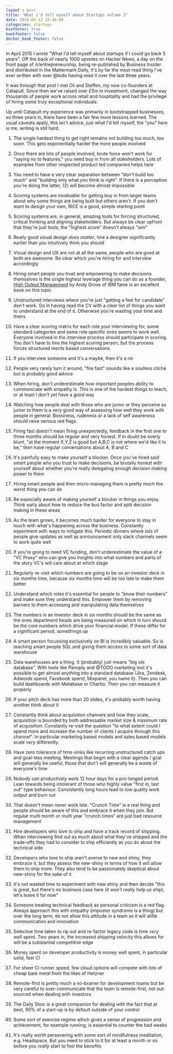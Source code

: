 ```yaml
---
layout : post
title: "What i'd tell myself about Startups volume 2"
date: 2018-03-12 15:40:00
categories: startups
biofooter: true
bookfooter: false
docker_book_footer: false
---
```


In April 2015 I wrote "What I'd tell myself about startups if I could go back 5 years". Off the back of nearly 1000 upvotes on Hacker News, a day on the front page of /r/entrepreneurship, being re-published by Business Insider and distributed in the Mattermark Daily, it's by far the most read thing I've ever written with over @todo having read it over the last three years.

It was through that post I met Oli and Steffen, my now co-founders at Catapult. Since then we've raised over £5m in investment, changed the way thousands of people work across retail and hospitality and had the privilege of hiring some truly exceptional individuals.

Up until Catapult my experience was primarily in bootstrapped businesses, so three years in, there have been a fair few more lessons learned. The usual caveats apply, this isn't advice, just what I'd tell myself, the "you" here is me, writing is still hard.

1) The single hardest thing to get right remains not building too much, too soon. This gets exponentially harder the more people involved

1) Once there are lots of people involved, brute force won't work for "saying no to features," you need buy in from all stakeholders. Lots of examples from other respected product led companies helps here

1) You need to have a very clear separation between "don't build too much" and "building only what *you* think is right". If there is a perception you're doing the latter, (2) will become almost impossible

1) Scoring systems are *invaluable* for getting buy in from larger teams about why some things are being built but others aren't. If you don't want to design your own, RICE is a good, simple starting point

1) Scoring systems are, in general, amazing tools for forcing structured, critical thinking and aligning stakeholders. But always be clear upfront that they're just tools, the "highest score" doesn't always "win"

1) Really good visual design *does matter*, hire a designer significantly earlier than you intuitively think you should

1) Visual design and UX are not at all the same, people who are good at both are awesome. Be clear which you're hiring for and interview accordingly

1) Hiring smart people you trust and empowering to make decisions themselves is the single highest leverage thing you can do as a founder, [High Output Management](@todolink) by Andy Grove of IBM fame is an excellent book on this topic

1) Unstructured interviews where you're just "getting a feel for candidate" don't work. Go in having read the CV with a clear list of things you want to understand at the end of it. Otherwise you're wasting your time and theirs

1) Have a clear scoring matrix for each role your interviewing for, some standard categories and some role specific ones seems to work well. Everyone involved in the interview process should participate in scoring. You don't have to hire the highest scoring person, but the process forces structured merits based conversations

1) If you interview someone and it's a maybe, then it's a no

1) People very rarely turn it around, "fire fast" sounds like a soulless cliché but is probably good advice

1) When hiring, don't underestimate how important peoples ability to communicate with empathy is. This is one of the hardest things to teach, or at least I don't yet have a good way

1) Watching how people deal with those who are junior or they perceive as junior to them is a *very* good way of assessing how well they work with people in general. Bossiness, rudeness or a lack of self awareness should raise serious red flags

1) Firing fast doesn't mean firing unexpectedly, feedback in the first one to three months should be regular and very honest. If in doubt be overly blunt, "at the moment X,Y,Z is good but A,B,C is not where we'd like it to be," then have regular conversations about A, B and C

1) It's painfully easy to make yourself a blocker. Once you've hired said smart people who you trust to make decisions, be brutally honest with yourself about whether you're really delegating enough decision making power to them

1) Hiring smart people and then micro-managing them is pretty much the worst thing you can do

1) Be especially aware of making yourself a blocker in things you enjoy. Think early about how to reduce the bus factor and split decision making in these areas

1) As the team grows, it becomes much harder for everyone to stay in touch with what's happening across the business. Constantly experiment with ways to mitigate this. Periodic dinners where lots of people give updates as well as announcement only slack channels seem to work quite well

1) If you're going to need VC funding, don't underestimate the value of a "VC Proxy" who can give you insights into what numbers and parts of the story VC's will care about at which stage

1) Regularly re-visit which numbers are going to be on an investor deck in six months time, because six months time will be too late to make them better

1) Understand which roles it's essential for people to "know their numbers" and make sure they understand this. Empower them by removing barriers to them accessing and manipulating data themselves

1) The numbers in an investor deck in six months should be the same as the ones department heads are being measured on which in turn should be the core numbers which drive your financial model. If these differ for a significant period, somethings up

1) A smart person focussing exclusively on BI is incredibly valuable. So is teaching smart people SQL and giving them access to some sort of data warehouse

1) Data warehouses are a thing. It (probably) just means "big ole database". With tools like Panoply and @TODO marketing tool it's possible to get almost anything into a standard database (Jira, Zendesk, Adwords spend, Facebook spend, Mixpanel, you name it). Then you can build dashboards with Metabase or Chartio. Then you can measure it properly

1) If your pitch deck has more than 20 slides, it's probably worth having another think about it

1) Constantly think about acquisition channels and how they scale, acquisition is bounded by both addressable market size & maximum rate of acquisition. Constantly re-visit the question "to what extent could I spend more and increase the number of clients I acquire through this channel". In particular marketing based models and sales based models scale very differently.

1) Have zero tolerance of time-sinks like recurring unstructured catch ups and goal-less meeting. Meetings that begin with a clear agenda / goal will generally be useful, those that don't will generally be a waste of everyone's time

1) Nobody can productively work 12 hour days for a pro-longed period. Lean towards being intolerant of those who highly value "first in, last out" type behaviour. Consistently long hours lead to low quality work output and burn out

1) That doesn't mean never work late. "Crunch Time" is a real thing and people should be aware of this and embrace it when they join. But regular multi month or multi year "crunch times" are just bad resource management

1) Hire developers who love to ship and have a track record of shipping. When interviewing find out as much about what they've shipped and the trade-offs they had to consider to ship efficiently as you do about the technical side

1) Developers who love to ship aren't averse to new and shiny, they embrace it, but they assess the new-shiny in terms of how it will allow them to ship more. They also tend to be passionately skeptical about new-shiny for the sake of it

1) It's not wasted time to experiment with new shiny and then decide "this is great, but there's no business case here (_it won't really help us ship_), let's leave it for now"

1) Someone treating technical feedback as personal criticism is a red flag. Always approach this with empathy (imposter syndrome is a thing) but over the long term, do not allow this attitude in a team as it will stifle communication and innovation

1) Selective time taken to rip out and re-factor legacy code is time *very* well spent. Two years in, the increased shipping velocity this allows for will be a substantial competitive edge

1) Money spent on developer productivity is money well spent, in particular solid, fast CI

1) For sheer CI runner speed, few cloud options will compete with lots of cheap bare metal from the likes of Hetzner

1) Remote-first is pretty much a no-brainer for development teams but be very careful to over-communicate that the team is remote-first, not out-sourced when dealing with investors

1) The Daily Stoic is a great companion for dealing with the fact that at best, 90% of a start-up is by default outside of your control

1) Some sort of exercise regime which gives a sense of progression and achievement, for example running, is essential to counter the bad weeks

1) It's really worth persevering with some sort of mindfulness meditation, e.g. Headspace. But you need to stick to it for at least a month or so before you _really_ start to feel the benefits
